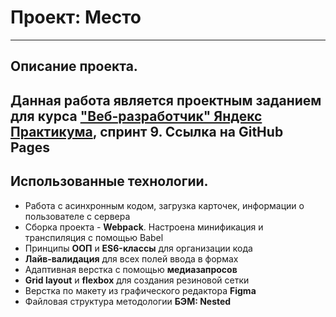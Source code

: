 # Проект: Место
---
## Описание проекта.
Данная работа является проектным заданием для курса ["Веб-разработчик" Яндекс Практикума](https://practicum.yandex.ru/web/), спринт 9.
Ссылка на GitHub Pages
---
## Использованные технологии.
* Работа с асинхронным кодом, загрузка карточек, информации о пользователе с сервера
* Сборка проекта - __Webpack__. Настроена минификация и транспиляция с помощью Babel
* Принципы __ООП__ и __ES6-классы__ для организации кода
* __Лайв-валидация__ для всех полей ввода в формах
* Адаптивная верстка с помощью __медиазапросов__
* __Grid layout__ и  __flexbox__ для создания резиновой сетки
* Верстка по макету из графического редактора __Figma__
* Файловая структура методологии __БЭМ: Nested__
